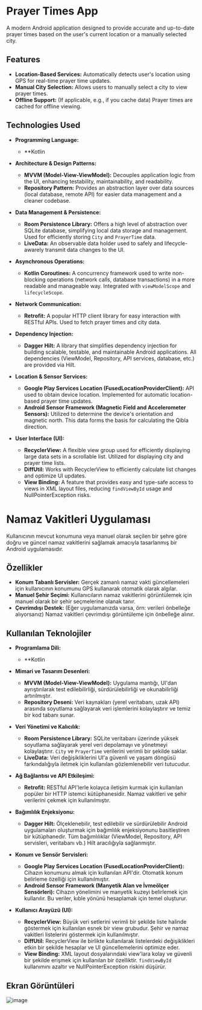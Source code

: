 # Prayer Times App

A modern Android application designed to provide accurate and up-to-date prayer times based on the user's current location or a manually selected city. 

## Features

* **Location-Based Services:** Automatically detects user's location using GPS for real-time prayer time updates.
* **Manual City Selection:** Allows users to manually select a city to view prayer times.
* **Offline Support:** (If applicable, e.g., if you cache data) Prayer times are cached for offline viewing.

## Technologies Used

* **Programming Language:**
    * **Kotlin

* **Architecture & Design Patterns:**
    * **MVVM (Model-View-ViewModel):** Decouples application logic from the UI, enhancing testability, maintainability, and readability.
    * **Repository Pattern:** Provides an abstraction layer over data sources (local database, remote API) for easier data management and a cleaner codebase.

* **Data Management & Persistence:**
    * **Room Persistence Library:** Offers a high level of abstraction over SQLite database, simplifying local data storage and management. Used for efficiently storing `City` and `PrayerTime` data.
    * **LiveData:** An observable data holder used to safely and lifecycle-awarely transmit data changes to the UI.

* **Asynchronous Operations:**
    * **Kotlin Coroutines:** A concurrency framework used to write non-blocking operations (network calls, database transactions) in a more readable and manageable way. Integrated with `viewModelScope` and `lifecycleScope`.

* **Network Communication:**
    * **Retrofit:** A popular HTTP client library for easy interaction with RESTful APIs. Used to fetch prayer times and city data.

* **Dependency Injection:**
    * **Dagger Hilt:** A library that simplifies dependency injection for building scalable, testable, and maintainable Android applications. All dependencies (ViewModel, Repository, API services, database, etc.) are provided via Hilt.

* **Location & Sensor Services:**
    * **Google Play Services Location (FusedLocationProviderClient):** API used to obtain device location. Implemented for automatic location-based prayer time updates.
    * **Android Sensor Framework (Magnetic Field and Accelerometer Sensors):** Utilized to determine the device's orientation and magnetic north. This data forms the basis for calculating the Qibla direction.

* **User Interface (UI):**
    * **RecyclerView:** A flexible view group used for efficiently displaying large data sets in a scrollable list. Utilized for displaying city and prayer time lists.
    * **DiffUtil:** Works with RecyclerView to efficiently calculate list changes and optimize UI updates.
    * **View Binding:** A feature that provides easy and type-safe access to views in XML layout files, reducing `findViewById` usage and NullPointerException risks.


# Namaz Vakitleri Uygulaması

Kullanıcının mevcut konumuna veya manuel olarak seçilen bir şehre göre doğru ve güncel namaz vakitlerini sağlamak amacıyla tasarlanmış bir Android uygulamasıdır. 

## Özellikler

* **Konum Tabanlı Servisler:** Gerçek zamanlı namaz vakti güncellemeleri için kullanıcının konumunu GPS kullanarak otomatik olarak algılar.
* **Manuel Şehir Seçimi:** Kullanıcıların namaz vakitlerini görüntülemek için manuel olarak bir şehir seçmelerine olanak tanır.
* **Çevrimdışı Destek:** (Eğer uygulamanızda varsa, örn: verileri önbelleğe alıyorsanız) Namaz vakitleri çevrimdışı görüntüleme için önbelleğe alınır.

## Kullanılan Teknolojiler

* **Programlama Dili:**
    * **Kotlin

* **Mimari ve Tasarım Desenleri:**
    * **MVVM (Model-View-ViewModel):** Uygulama mantığı, UI'dan ayrıştırılarak test edilebilirliği, sürdürülebilirliği ve okunabilirliği artırılmıştır.
    * **Repository Deseni:** Veri kaynakları (yerel veritabanı, uzak API) arasında soyutlama sağlayarak veri işlemlerini kolaylaştırır ve temiz bir kod tabanı sunar.

* **Veri Yönetimi ve Kalıcılık:**
    * **Room Persistence Library:** SQLite veritabanı üzerinde yüksek soyutlama sağlayarak yerel veri depolamayı ve yönetmeyi kolaylaştırır. `City` ve `PrayerTime` verilerini verimli bir şekilde saklar.
    * **LiveData:** Veri değişikliklerini UI'a güvenli ve yaşam döngüsü farkındalığıyla iletmek için kullanılan gözlemlenebilir veri tutucudur.

* **Ağ Bağlantısı ve API Etkileşimi:**
    * **Retrofit:** RESTful API'lerle kolayca iletişim kurmak için kullanılan popüler bir HTTP istemci kütüphanesidir. Namaz vakitleri ve şehir verilerini çekmek için kullanılmıştır.

* **Bağımlılık Enjeksiyonu:**
    * **Dagger Hilt:** Ölçeklenebilir, test edilebilir ve sürdürülebilir Android uygulamaları oluşturmak için bağımlılık enjeksiyonunu basitleştiren bir kütüphanedir. Tüm bağımlılıklar (ViewModel, Repository, API servisleri, veritabanı vb.) Hilt aracılığıyla sağlanmıştır.

* **Konum ve Sensör Servisleri:**
    * **Google Play Services Location (FusedLocationProviderClient):** Cihazın konumunu almak için kullanılan API'dir. Otomatik konum belirleme özelliği için kullanılmıştır.
    * **Android Sensor Framework (Manyetik Alan ve İvmeölçer Sensörleri):** Cihazın yönelimini ve manyetik kuzeyi belirlemek için kullanılır. Bu veriler, kıble yönünü hesaplamak için temel oluşturur.

* **Kullanıcı Arayüzü (UI):**
    * **RecyclerView:** Büyük veri setlerini verimli bir şekilde liste halinde göstermek için kullanılan esnek bir view grubudur. Şehir ve namaz vakitleri listelerini göstermek için kullanılmıştır.
    * **DiffUtil:** RecyclerView ile birlikte kullanılarak listelerdeki değişiklikleri etkin bir şekilde hesaplar ve UI güncellemelerini optimize eder.
    * **View Binding:** XML layout dosyalarındaki view'lara kolay ve güvenli bir şekilde erişmek için kullanılan bir özelliktir. `findViewById` kullanımını azaltır ve NullPointerException riskini düşürür.


## Ekran Görüntüleri

![image](https://github.com/user-attachments/assets/5dbf17d3-8567-49c5-b4c8-186c7191d08e)

